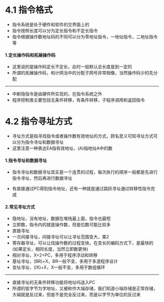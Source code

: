 # 4.1 指令格式

* 指令系统是处于硬件和软件的交界面上的
* 指令按照长度可以分为定长指令和不定长指令
* 指令根据操作数地址码的不同可以分为零地址指令，一地址指令，二地址指令等

#### 1.定长操作码和拓展操作码

* 这里说的是操作码定长不定长，此时一般默认总长度是到一定的
* 所谓的拓展操作码，和计网当中的分配子网号非常相像，当然操作码少的先分配


***

* 中断隐指令是由硬件所实现的，在指令系统之外
* 程序控制类主要包括无条件转移，有条件转移，子程序调用和返回指令



# 4.2 指令寻址方式

* 寻址方式是指寻找指令或者操作数有效地址的方式，顾名思义可知寻址方式可以分为指令寻址和数据寻址
* 这里注意一种表达EA指有效地址，(A)指地址A中的数

#### 1.指令寻址和数据寻址

* 指令寻址和数据寻址其实是一个连贯的过程，每次执行的顺序一般都是先进行指令寻址，然后再进行数据寻址


* 有直接通过PC得到指令地址，还有一种就是通过跳跃寻址通过转移性指令完成

#### 2.常见寻址方式

* 隐地址，没有地址，数据在堆栈最上面，指令也最短
* 立即数，指令内的就是操作数，但是位数可能比较多
* 直接寻址
* 一次间接寻址，间接寻址可以让寻址范围变大，乘2
* 寄存器寻址，可以让找操作数的过程变快，在变长的编码方式下，是最快的(如果定长，相同长度，当然立即数更快)
* 相对寻址，X+2+PC，多用于程序浮动和转移
* 基址寻址，(BR)+X，BR一般不变，多用于多道程序设计
* 变址寻址，(IX)+X，X一般不变，多用于数组循环


***

* 直接寻址的无条件转移功能将地址吗送入PC
* 所谓的低字节为字地址，又被称作大端存储，我们知道小端存储是正常存储，大端就是反过来，但是不是完全反过来，而是以字节为单位的反过来